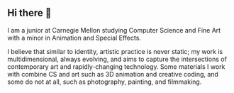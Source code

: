 ## Hi there 👋

I am a junior at Carnegie Mellon studying Computer Science and Fine Art with a minor in Animation and Special Effects.

I believe that similar to identity, artistic practice is never static; my work is multidimensional, always evolving, and aims to capture the intersections of contemporary art and rapidly-changing technology. Some materials I work with combine CS and art such as 3D animation and creative coding, and some do not at all, such as photography, painting, and filmmaking.
